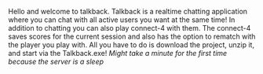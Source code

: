 Hello and welcome to talkback. 
Talkback is a realtime chatting application where you can chat with all active users you want at the same time! In addition to chatting you can also play connect-4 with them. The connect-4 saves scores for the current session and also has the option to rematch with the player you play with.
All you have to do is download the project, unzip it, and start via the Talkback.exe!
*Might take a minute for the first time because the server is a sleep*
